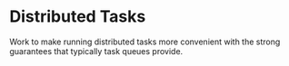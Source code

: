 # Distributed Tasks

Work to make running distributed tasks more convenient with the strong
guarantees that typically task queues provide.


